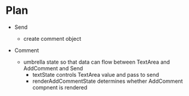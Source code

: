 # Plan

- Send

  - create comment object

- Comment
  - umbrella state so that data can flow between TextArea and AddComment and Send
    - textState controls TextArea value and pass to send
    - renderAddCommentState determines whether AddComment compnent is rendered
